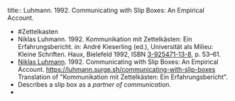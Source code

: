 title:: Luhmann. 1992. Communicating with Slip Boxes: An Empirical Account.

- #Zettelkasten
- Niklas Luhmann. 1992. Kommunikation mit Zettelkästen: Ein Erfahrungsbericht. in: André Kieserling (ed.), Universität als Milieu: Kleine Schriften. Haux, Bielefeld 1992, ISBN [3-925471-13-8](https://en.wikipedia.org/wiki/Special:BookSources/3-925471-13-8), p. 53–61.
- [Niklas Luhmann](https://en.wikipedia.org/wiki/Niklas_Luhmann). 1992. Communicating with Slip Boxes: An Empirical Account. https://luhmann.surge.sh/communicating-with-slip-boxes
  Translation of "Kommunikation mit Zettelkästen: Ein Erfahrungsbericht".
- Describes a slip box as a _partner of communication_.
-